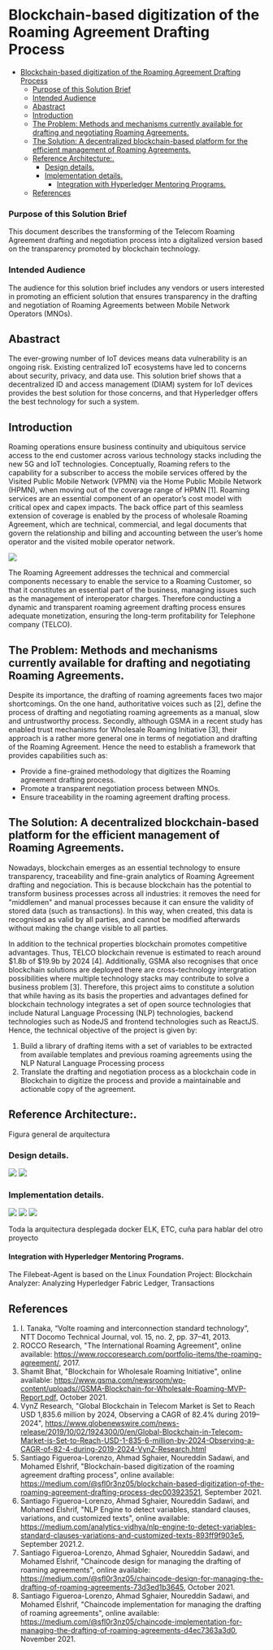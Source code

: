 # Blockchain-based digitization of the Roaming Agreement Drafting Process
- [Blockchain-based digitization of the Roaming Agreement Drafting Process](#blockchain-based-digitization-of-the-roaming-agreement-drafting-process)
    - [Purpose of this Solution Brief](#purpose-of-this-solution-brief)
    - [Intended Audience](#intended-audience)
  - [Abastract](#abastract)
  - [Introduction](#introduction)
  - [The Problem: Methods and mechanisms currently available for drafting and negotiating Roaming Agreements.](#the-problem-methods-and-mechanisms-currently-available-for-drafting-and-negotiating-roaming-agreements)
  - [The Solution: A decentralized blockchain-based platform for the efficient management of Roaming Agreements.](#the-solution-a-decentralized-blockchain-based-platform-for-the-efficient-management-of-roaming-agreements)
  - [Reference Architecture:.](#reference-architecture)
    - [Design details.](#design-details)
    - [Implementation details.](#implementation-details)
      - [Integration with Hyperledger Mentoring Programs.](#integration-with-hyperledger-mentoring-programs)
  - [References](#references)
### Purpose of this Solution Brief
This document describes the transforming of the Telecom Roaming Agreement drafting and negotiation process into a digitalized version based on the transparency promoted by blockchain technology.
### Intended Audience
The audience for this solution brief includes any vendors or users interested in promoting an efficient solution that ensures transparency in the drafting and negotiation of Roaming Agreements between Mobile Network Operators (MNOs).
## Abastract
The ever-growing number of IoT devices means data vulnerability is an ongoing risk. Existing centralized IoT ecosystems have led to concerns about security, privacy, and data use. This solution brief shows that a decentralized ID and access management (DIAM) system for IoT devices provides the best solution for those concerns, and that Hyperledger offers the best technology for such a system.
## Introduction
Roaming  operations  ensure  business  continuity  and  ubiquitous  service  access to  the  end  customer across  various  technology  stacks  including  the  new  5G  and  IoT  technologies. Conceptually, Roaming refers to the capability for a subscriber to access the mobile services offered by the Visited Public Mobile Network (VPMN) via the Home Public Mobile Network (HPMN), when moving out of the coverage range of HPMN [1]. Roaming  services  are an  essential  component  of  an  operator’s  cost  model  with critical  opex  and  capex  impacts. The back office part of this seamless extension of coverage is enabled by the process of wholesale Roaming Agreement, which are technical, commercial, and legal documents that govern the relationship and billing and accounting between the user’s home operator and the visited mobile operator network.

<img src="https://github.com/sfl0r3nz05/Report/blob/main/images/Diagram6.PNG">

The Roaming Agreement addresses the technical and commercial components necessary to enable the service to a Roaming Customer, so that it constitutes an essential part of the business, managing issues such as the management of interoperator charges. Therefore conducting a dynamic and transparent roaming agreement drafting process ensures adequate monetization, ensuring the long-term profitability for Telephone company (TELCO).

## The Problem: Methods and mechanisms currently available for drafting and negotiating Roaming Agreements.
Despite its importance, the drafting of roaming agreements faces two major shortcomings. On the one hand, authoritative voices such as [2], define the process of drafting and negotiating roaming agreements as a manual, slow and untrustworthy process. Secondly, although GSMA in a recent study has enabled trust mechanisms for Wholesale Roaming Initiative [3], their approach is a rather more general one in terms of negotiation and drafting of the Roaming Agreement. Hence the need to establish a framework that provides capabilities such as:
* Provide a fine-grained methodology that digitizes the Roaming agreement drafting process.
* Promote a transparent negotiation process between MNOs.
* Ensure traceability in the roaming agreement drafting process.
  
## The Solution: A decentralized blockchain-based platform for the efficient management of Roaming Agreements.
Nowadays, blockchain emerges as an essential technology to ensure transparency, traceability and fine-grain analytics of Roaming Agreement drafting and negociation. This is because blockchain has the potential to transform business processes across all industries: it removes the need for "middlemen" and manual processes because it can ensure the validity of stored data (such as transactions). In this way, when created, this data is recognised as valid by all parties, and cannot be modified afterwards without making the change visible to all parties.

In addition to the technical properties blockchain promotes competitive advantages. Thus, TELCO blockchain revenue is estimated to reach around $1.8b of $19.9b by 2024 [4]. Additionally, GSMA also recognises that once blockchain solutions are deployed there are cross-technology intergration possibilities where multiple technology stacks may contribute to solve a business problem [3]. Therefore, this project aims to constitute a solution that while having as its basis the properties and advantages defined for blockchain technology integrates a set of open source technologies that include Natural Language Processing (NLP) technologies, backend technologies such as NodeJS and frontend technologies such as ReactJS. Hence, the technical objective of the project is given by: 
1. Build a library of drafting items with a set of variables to be extracted from available templates and previous roaming agreements using the NLP Natural Language Processing process
2. Translate the drafting and negotiation process as a blockchain code in Blockchain to digitize the process and provide a maintainable and actionable copy of the agreement.

## Reference Architecture:.

Figura general de arquitectura

### Design details.
<img src="https://github.com/sfl0r3nz05/Report/blob/main/images/Diagram1.PNG">
<img src="https://github.com/sfl0r3nz05/Report/blob/main/images/Diagram2.PNG">

### Implementation details.
<img src="https://github.com/sfl0r3nz05/Report/blob/main/images/Diagram3.PNG">
<img src="https://github.com/sfl0r3nz05/Report/blob/main/images/Diagram4.PNG">
<img src="https://github.com/sfl0r3nz05/Report/blob/main/images/Diagram5.PNG">

Toda la arquitectura desplegada docker ELK, ETC, cuña para hablar del otro proyecto

#### Integration with Hyperledger Mentoring Programs.
The Filebeat-Agent is based on the Linux Foundation Project: Blockchain Analyzer: Analyzing Hyperledger Fabric Ledger, Transactions

## References
  1. I. Tanaka, “Volte roaming and interconnection standard technology”, NTT Docomo Technical Journal, vol. 15, no. 2, pp. 37–41, 2013.
  2. ROCCO Research, "The International Roaming Agreement", online available: https://www.roccoresearch.com/portfolio-items/the-roaming-agreement/, 2017.
  3. Shamit Bhat, "Blockchain for Wholesale Roaming Initiative", online available: https://www.gsma.com/newsroom/wp-content/uploads//GSMA-Blockchain-for-Wholesale-Roaming-MVP-Report.pdf, October 2021.
  4. VynZ Research, "Global Blockchain in Telecom Market is Set to Reach USD 1,835.6 million by 2024, Observing a CAGR of 82.4% during 2019–2024", https://www.globenewswire.com/news-release/2019/10/02/1924300/0/en/Global-Blockchain-in-Telecom-Market-is-Set-to-Reach-USD-1-835-6-million-by-2024-Observing-a-CAGR-of-82-4-during-2019-2024-VynZ-Research.html
  5. Santiago Figueroa-Lorenzo, Ahmad Sghaier, Noureddin Sadawi, and Mohamed Elshrif, "Blockchain-based digitization of the roaming agreement drafting process", online available: https://medium.com/@sfl0r3nz05/blockchain-based-digitization-of-the-roaming-agreement-drafting-process-dec003923521, September 2021.
  6. Santiago Figueroa-Lorenzo, Ahmad Sghaier, Noureddin Sadawi, and Mohamed Elshrif, "NLP Engine to detect variables, standard clauses, variations, and customized texts", online available: https://medium.com/analytics-vidhya/nlp-engine-to-detect-variables-standard-clauses-variations-and-customized-texts-893ff9f903e5, September 2021.2. 
  7. Santiago Figueroa-Lorenzo, Ahmad Sghaier, Noureddin Sadawi, and Mohamed Elshrif, "Chaincode design for managing the drafting of roaming agreements", online available: https://medium.com/@sfl0r3nz05/chaincode-design-for-managing-the-drafting-of-roaming-agreements-73d3ed1b3645, October 2021.
  8. Santiago Figueroa-Lorenzo, Ahmad Sghaier, Noureddin Sadawi, and Mohamed Elshrif, "Chaincode implementation for managing the drafting of roaming agreements", online available: https://medium.com/@sfl0r3nz05/chaincode-implementation-for-managing-the-drafting-of-roaming-agreements-d4ec7363a3d0, November 2021.
